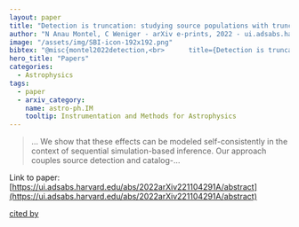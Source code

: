 ```yaml
---
layout: paper
title: "Detection is truncation: studying source populations with truncated marginal neural ratio estimation"
author: "N Anau Montel, C Weniger - arXiv e-prints, 2022 - ui.adsabs.harvard.edu"
image: "/assets/img/SBI-icon-192x192.png"
bibtex: "@misc{montel2022detection,<br>      title={Detection is truncation: studying source populations with truncated marginal neural ratio estimation}, <br>      author={Noemi Anau Montel and Christoph Weniger},<br>      year={2022},<br>      eprint={2211.04291},<br>      archivePrefix={arXiv},<br>      primaryClass={astro-ph.IM}<br>}"
hero_title: "Papers"
categories:
  - Astrophysics
tags:
  - paper
  - arxiv_category:
    name: astro-ph.IM
    tooltip: Instrumentation and Methods for Astrophysics
---
```

>… We show that these effects can be modeled self-consistently in the context of sequential simulation-based inference. Our approach couples source detection and catalog-…

Link to paper: [https://ui.adsabs.harvard.edu/abs/2022arXiv221104291A/abstract](https://ui.adsabs.harvard.edu/abs/2022arXiv221104291A/abstract)

[cited by](https://scholar.google.com/scholar?cites=6744423897033119108&as_sdt=5,44&sciodt=0,44&hl=en&num=20)
